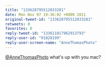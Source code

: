 ```yaml
---
title: "133628795512033281"
date: Mon Nov 07 19:36:02 +0000 2011
original-tweet-id: "133628795512033281"
retweets: 0
favorites: 0
reply-tweet-id: "133611017962913793"
reply-user-id: "91828199"
reply-user-screen-name: "AnneThomasPhoto"
---
```

<a href="https://twitter.com/AnneThomasPhoto">@AnneThomasPhoto</a> what's up with you mac?
